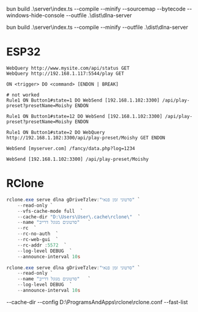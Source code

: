 
bun build .\server\index.ts --compile --minify --sourcemap --bytecode --windows-hide-console --outfile .\dist\dlna-server

bun build .\server\index.ts --compile --minify --outfile .\dist\dlna-server
# ESP32

```tasmota
WebQuery http://www.mysite.com/api/status GET
WebQuery http://192.168.1.117:5544/play GET

ON <trigger> DO <command> [ENDON | BREAK]

# not worked
Rule1 ON Button1#state=1 DO WebSend [192.168.1.102:3300] /api/play-preset?presetName=Moishy ENDON 

Rule1 ON Button1#state=12 DO WebSend [192.168.1.102:3300] /api/play-preset?presetName=Moishy ENDON 

Rule1 ON Button1#state=2 DO WebQuery http://192.168.1.102:3300/api/play-preset/Moishy GET ENDON 

WebSend [myserver.com] /fancy/data.php?log=1234

WebSend [192.168.1.102:3300] /api/play-preset/Moishy

```

# RClone

```powershell
rclone.exe serve dlna gDriveTzlev:"סרטוני זמן פנאי" `
    --read-only `
    --vfs-cache-mode full  `
    --cache-dir "D:\Users\User\.cache\rclone\"  `
    --name "סרטונים מגוגל דרייב"   `
    --rc  `
    --rc-no-auth  `
    --rc-web-gui  `
    --rc-addr :5572  `
    --log-level DEBUG  `
    --announce-interval 10s
```


```powershell
rclone.exe serve dlna gDriveTzlev:"סרטוני זמן פנאי" `
    --read-only `
    --name "סרטונים מגוגל דרייב"   `
    --log-level DEBUG  `
    --announce-interval 10s
```

--cache-dir 
--config D:\ProgramsAndApps\rclone\rclone.conf
--fast-list